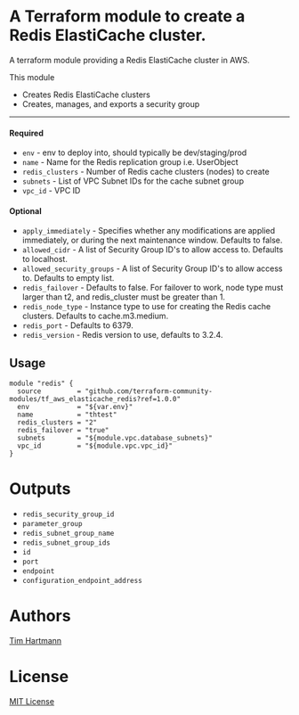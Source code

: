 A Terraform module to create a Redis ElastiCache cluster.
===========

A terraform module providing a Redis ElastiCache cluster in AWS.

This module

- Creates Redis ElastiCache clusters
- Creates, manages, and exports a security group

----------------------
#### Required
- `env` - env to deploy into, should typically be dev/staging/prod
- `name` - Name for the Redis replication group i.e. UserObject
- `redis_clusters` - Number of Redis cache clusters (nodes) to create
- `subnets` - List of VPC Subnet IDs for the cache subnet group
- `vpc_id`  - VPC ID


#### Optional

- `apply_immediately` - Specifies whether any modifications are applied immediately, or during the next maintenance window. Defaults to false.
- `allowed_cidr` - A list of Security Group ID's to allow access to. Defaults to localhost.
- `allowed_security_groups` - A list of Security Group ID's to allow access to. Defaults to empty list.
- `redis_failover` - Defaults to false. For failover to work, node type must larger than t2, and redis_cluster must be greater than 1.
- `redis_node_type` - Instance type to use for creating the Redis cache clusters. Defaults to cache.m3.medium.
- `redis_port` - Defaults to 6379.
- `redis_version` - Redis version to use, defaults to 3.2.4.

Usage
-----

```hcl
module "redis" {
  source         = "github.com/terraform-community-modules/tf_aws_elasticache_redis?ref=1.0.0"
  env            = "${var.env}"
  name           = "thtest"
  redis_clusters = "2"
  redis_failover = "true"
  subnets        = "${module.vpc.database_subnets}"
  vpc_id         = "${module.vpc.vpc_id}"
}
```

Outputs
=======

- `redis_security_group_id`
- `parameter_group`
- `redis_subnet_group_name`
- `redis_subnet_group_ids`
- `id`
- `port`
- `endpoint`
- `configuration_endpoint_address`


Authors
=======

[Tim Hartmann](https://github.com/tfhartmann)

License
=======

[MIT License](LICENSE)
